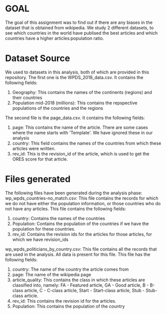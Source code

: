 # GOAL
The goal of this assignment was to find out if there are any biases in the dataset that is obtained from wikipedia. We study 2 different datasets, to see which countries in the world have publised the best articles and which countries have a higher articles:population ratio.

# Dataset Source
We used to datasets in this analysis, both of which are provided in this repository.
The first one is the WPDS_2018_data.csv. It contains the following fields:
1. Geography: This contains the names of the continents (regions) and their countries
2. Population mid-2018 (millions): This contains the repspective populations of the countries and the regions

The second file is the page_data.csv. It contains the following fields:
1. page: This contains the name of the article. There are some cases where the name starts with 'Template'. We have ignored these in our analysis
2. country: This field contains the names of the countries from which these articles were written.
3. rev_id: This is the revision_id of the article, which is used to get the ORES score for that article.

# Files generated
The following files have been generated during the analysis phase:
wp_wpds_countries-no_match.csv: This file contains the records for which we do not have either the population information, or those countries who do not have any articles. This file contains the following fields:
1. country: Contains the names of the countries
2. Population: Contains the population of the countries if we have the population for these countries.
3. rev_id: Contains the revision ids for the articles for those articles, for which we have revision_ids

wp_wpds_politicians_by_country.csv: This file contains all the records that are used in the analysis. All data is present for this file. This file has the following fields:
1. country: The name of the country the article comes from
2. page: The name of the wikipedia page
3. article_quality: This contains the class in which these articles are classified into, namely: FA - Featured article, GA - Good article, B - B-class article, C - C-class article, Start - Start-class article, Stub - Stub-class article.
4. rev_id: This contains the revision id for the articles.
5. Population: This contains the population of the country


